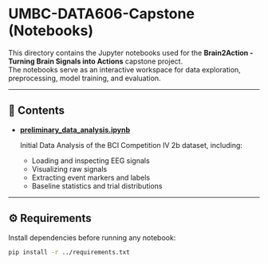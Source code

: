 # UMBC-DATA606-Capstone (Notebooks)

This directory contains the Jupyter notebooks used for the **Brain2Action - Turning Brain Signals into Actions** capstone project.  
The notebooks serve as an interactive workspace for data exploration, preprocessing, model training, and evaluation.

---

## 📂 Contents
- [**preliminary_data_analysis.ipynb**](./preliminary_data_analysis.ipynb)
  
  Initial Data Analysis of the BCI Competition IV 2b dataset, including:
  - Loading and inspecting EEG signals
  - Visualizing raw signals
  - Extracting event markers and labels
  - Baseline statistics and trial distributions

<!-- - **Additional Notebooks (to be added)**  
  - Feature extraction & signal processing (e.g., CSP, bandpass filtering, ERD/ERS analysis)  
  - Model development (CNNs, RNNs, traditional ML baselines)  
  - Real-time simulation notebooks (online inference pipelines, buffer handling) -->

---

## ⚙️ Requirements
Install dependencies before running any notebook:

```bash
pip install -r ../requirements.txt
